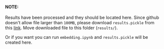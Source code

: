 #### NOTE:



Results have been processed and they should be located here. Since github doesn't allow file larger than `100MB`, please download `results.pickle` from this [link](https://drive.google.com/open?id=1gxLRdAdMGOQrqoLdTrFUsdnri6ejhfvm). Move downloaded file to this folder (`results/`).

Or if you want you can run `embedding.ipynb` and `results.pickle` will be created here.
